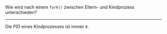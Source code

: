 Wie wird nach einem ``fork()`` zwischen Eltern- und Kindprozess unterschieden?

---

Die PID eines Kindprozesses ist immer ``0``.